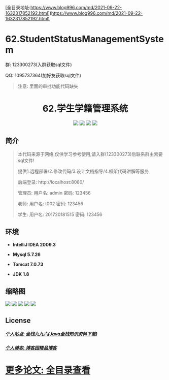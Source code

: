 [全目录地址:https://www.blog996.com/md/2021-09-22-1632317852192.html](https://www.blog996.com/md/2021-09-22-1632317852192.html)
# 62.StudentStatusManagementSystem

<p>群: 123300273(入群获取sql文件)</p>
<p>QQ: 1095737364(加好友获取sql文件)</p>

> 注意: 里面的审批功能代码缺失
<p><h1 align="center">62.学生学籍管理系统</h1></p>




<p align="center">
	<img src="https://img.shields.io/badge/jdk-1.8-orange.svg"/>
    <img src="https://img.shields.io/badge/springboot-5.x-lightgrey.svg"/>
    <img src="https://img.shields.io/badge/jsp-3.x-blue.svg"/>
    <img src="https://img.shields.io/badge/mybatis-3.x-yellow.svg"/>
</p>

## 简介

> 本代码来源于网络,仅供学习参考使用,请入群(123300273)后联系群主索要sql文件!
>
> 提供1.远程部署/2.修改代码/3.设计文档指导/4.框架代码讲解等服务
> 
> 后端登录: http://localhost:8080/
>
> 管理员: 用户名: admin 密码: 123456
> 
> 老师: 用户名: t002  密码: 123456
> 
> 学生: 用户名: 201720181515  密码: 123456
> 


## 环境

- <b>IntelliJ IDEA 2009.3</b>

- <b>Mysql 5.7.26</b>

- <b>Tomcat 7.0.73</b>

- <b>JDK 1.8</b>


## 缩略图

![](https://img2020.cnblogs.com/blog/588112/202201/588112-20220106213143512-1349566232.png)
![](https://img2020.cnblogs.com/blog/588112/202201/588112-20220106213150379-937506219.png)
![](https://img2020.cnblogs.com/blog/588112/202201/588112-20220106213155944-952325844.png)
![](https://img2020.cnblogs.com/blog/588112/202201/588112-20220106213201834-1722034142.png)
![](https://img2020.cnblogs.com/blog/588112/202201/588112-20220106213207378-445368781.png)





## License


##### [个人站点: 全栈九九六(Java全栈知识资料下载)](https://www.blog996.com/)
##### [个人博客: 博客园精品博客](https://www.cnblogs.com/yysbolg/)
# [更多论文: 全目录查看](https://www.blog996.com/md/2021-09-22-1632317852192.html)


